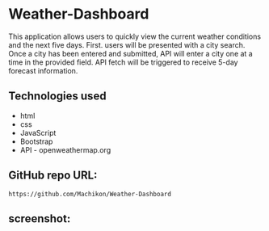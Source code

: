 # Weather-Dashboard
This application allows users to quickly view the current weather conditions and the next five days. First. users will be presented with a city search. Once a city has been entered and submitted, API will enter a city one at a time in the provided field. API fetch will be triggered to receive 5-day forecast information.  

## Technologies used
- html
- css
- JavaScript
- Bootstrap
- API - openweathermap.org


## GitHub repo URL:
    https://github.com/Machikon/Weather-Dashboard

## screenshot: 


